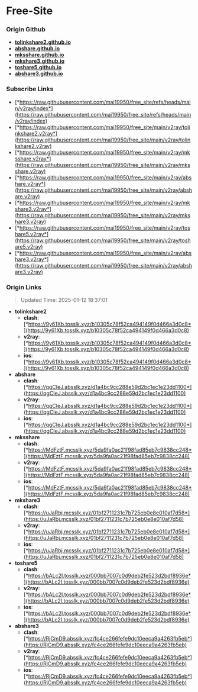 # Free-Site

### Origin Github

- [**tolinkshare2.github.io**](https://github.com/tolinkshare2/tolinkshare2.github.io)
- [**abshare.github.io**](https://github.com/abshare/abshare.github.io)
- [**mksshare.github.io**](https://github.com/mksshare/mksshare.github.io)
- [**mkshare3.github.io**](https://github.com/mkshare3/mkshare3.github.io)
- [**toshare5.github.io**](https://github.com/toshare5/toshare5.github.io)
- [**abshare3.github.io**](https://github.com/abshare3/abshare3.github.io)

### Subscribe Links

- [*https://raw.githubusercontent.com/mai19950/free_site/refs/heads/main/v2ray/index*](https://raw.githubusercontent.com/mai19950/free_site/refs/heads/main/v2ray/index)
- [*https://raw.githubusercontent.com/mai19950/free_site/main/v2ray/tolinkshare2.v2ray*](https://raw.githubusercontent.com/mai19950/free_site/main/v2ray/tolinkshare2.v2ray)
- [*https://raw.githubusercontent.com/mai19950/free_site/main/v2ray/mksshare.v2ray*](https://raw.githubusercontent.com/mai19950/free_site/main/v2ray/mksshare.v2ray)
- [*https://raw.githubusercontent.com/mai19950/free_site/main/v2ray/abshare.v2ray*](https://raw.githubusercontent.com/mai19950/free_site/main/v2ray/abshare.v2ray)
- [*https://raw.githubusercontent.com/mai19950/free_site/main/v2ray/mkshare3.v2ray*](https://raw.githubusercontent.com/mai19950/free_site/main/v2ray/mkshare3.v2ray)
- [*https://raw.githubusercontent.com/mai19950/free_site/main/v2ray/toshare5.v2ray*](https://raw.githubusercontent.com/mai19950/free_site/main/v2ray/toshare5.v2ray)
- [*https://raw.githubusercontent.com/mai19950/free_site/main/v2ray/abshare3.v2ray*](https://raw.githubusercontent.com/mai19950/free_site/main/v2ray/abshare3.v2ray)

### Origin Links

> Updated Time: 2025-01-12 18:37:01

- **tolinkshare2**
  - **clash**: [*https://9y61Xb.tosslk.xyz/b10305c78f52ca494149f0d466a3d0c8*](https://9y61Xb.tosslk.xyz/b10305c78f52ca494149f0d466a3d0c8)
  - **v2ray**: [*https://9y61Xb.tosslk.xyz/b10305c78f52ca494149f0d466a3d0c8*](https://9y61Xb.tosslk.xyz/b10305c78f52ca494149f0d466a3d0c8)
  - **ios**: [*https://9y61Xb.tosslk.xyz/b10305c78f52ca494149f0d466a3d0c8*](https://9y61Xb.tosslk.xyz/b10305c78f52ca494149f0d466a3d0c8)
- **abshare**
  - **clash**: [*https://qgCIeJ.absslk.xyz/d1a4bc9cc288e59d2bc1ec1e23dd1100*](https://qgCIeJ.absslk.xyz/d1a4bc9cc288e59d2bc1ec1e23dd1100)
  - **v2ray**: [*https://qgCIeJ.absslk.xyz/d1a4bc9cc288e59d2bc1ec1e23dd1100*](https://qgCIeJ.absslk.xyz/d1a4bc9cc288e59d2bc1ec1e23dd1100)
  - **ios**: [*https://qgCIeJ.absslk.xyz/d1a4bc9cc288e59d2bc1ec1e23dd1100*](https://qgCIeJ.absslk.xyz/d1a4bc9cc288e59d2bc1ec1e23dd1100)
- **mksshare**
  - **clash**: [*https://MdFztF.mcsslk.xyz/5da9fa0ac21f98fad85eb7c9838cc248*](https://MdFztF.mcsslk.xyz/5da9fa0ac21f98fad85eb7c9838cc248)
  - **v2ray**: [*https://MdFztF.mcsslk.xyz/5da9fa0ac21f98fad85eb7c9838cc248*](https://MdFztF.mcsslk.xyz/5da9fa0ac21f98fad85eb7c9838cc248)
  - **ios**: [*https://MdFztF.mcsslk.xyz/5da9fa0ac21f98fad85eb7c9838cc248*](https://MdFztF.mcsslk.xyz/5da9fa0ac21f98fad85eb7c9838cc248)
- **mkshare3**
  - **clash**: [*https://uJaRbj.mcsslk.xyz/01bf2711231c7b725eb0e8e010af7d58*](https://uJaRbj.mcsslk.xyz/01bf2711231c7b725eb0e8e010af7d58)
  - **v2ray**: [*https://uJaRbj.mcsslk.xyz/01bf2711231c7b725eb0e8e010af7d58*](https://uJaRbj.mcsslk.xyz/01bf2711231c7b725eb0e8e010af7d58)
  - **ios**: [*https://uJaRbj.mcsslk.xyz/01bf2711231c7b725eb0e8e010af7d58*](https://uJaRbj.mcsslk.xyz/01bf2711231c7b725eb0e8e010af7d58)
- **toshare5**
  - **clash**: [*https://bALc2I.tosslk.xyz/000bb7007c0d9deb2fe523d2bdf8936e*](https://bALc2I.tosslk.xyz/000bb7007c0d9deb2fe523d2bdf8936e)
  - **v2ray**: [*https://bALc2I.tosslk.xyz/000bb7007c0d9deb2fe523d2bdf8936e*](https://bALc2I.tosslk.xyz/000bb7007c0d9deb2fe523d2bdf8936e)
  - **ios**: [*https://bALc2I.tosslk.xyz/000bb7007c0d9deb2fe523d2bdf8936e*](https://bALc2I.tosslk.xyz/000bb7007c0d9deb2fe523d2bdf8936e)
- **abshare3**
  - **clash**: [*https://RjCmD9.absslk.xyz/fc4ce266fefe9dc10eeca9a4263fb5eb*](https://RjCmD9.absslk.xyz/fc4ce266fefe9dc10eeca9a4263fb5eb)
  - **v2ray**: [*https://RjCmD9.absslk.xyz/fc4ce266fefe9dc10eeca9a4263fb5eb*](https://RjCmD9.absslk.xyz/fc4ce266fefe9dc10eeca9a4263fb5eb)
  - **ios**: [*https://RjCmD9.absslk.xyz/fc4ce266fefe9dc10eeca9a4263fb5eb*](https://RjCmD9.absslk.xyz/fc4ce266fefe9dc10eeca9a4263fb5eb)
